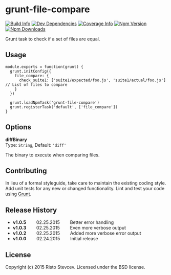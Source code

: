 # grunt-file-compare

[![Build Info][wercker-image]][wercker-url]
[![Dev Dependencies][devDependency-image]][devDependency-url]
[![Coverage Info][coverage-image]][coverage-url]
[![Npm Version][npm-image]][npm-url]
[![Npm Downloads][downloads-image]][npm-url]

Grunt task to check if a set of files are equal.


## Usage

    module.exports = function(grunt) {
      grunt.initConfig({
        file_compare: {
          check_suite1: ['suite1/expected/foo.js', 'suite1/actual/foo.js']  // List of files to compare
        }
      })
    
      grunt.loadNpmTask('grunt-file-compare')
      grunt.registerTask('default', ['file_compare'])
    }
    
    
## Options

**diffBinary**  
Type: `String`, Default: `'diff'`

The binary to execute when comparing files.


## Contributing

In lieu of a formal styleguide, take care to maintain the existing coding style. Add unit tests for any new or changed functionality. Lint and test your code using [Grunt](http://gruntjs.com/).


## Release History

* **v1.0.5**   02.25.2015   Better error handling
* **v1.0.3**   02.25.2015   Even more verbose output
* **v1.0.2**   02.25.2015   Added more verbose error output
* **v1.0.0**   02.24.2015   Initial release


## License

Copyright (c) 2015 Risto Stevcev. Licensed under the BSD license.



[wercker-image]: https://img.shields.io/wercker/ci/54ec48a1b05d633123003c67.svg?style=flat
[wercker-url]: https://app.wercker.com/#applications/54ec48a1b05d633123003c67

[coverage-image]: https://img.shields.io/codeclimate/github/Risto-Stevcev/grunt-file-compare.svg?style=flat
[coverage-url]: https://codeclimate.com/github/Risto-Stevcev/grunt-file-compare

[devDependency-image]: https://david-dm.org/Risto-Stevcev/grunt-file-compare/dev-status.svg
[devDependency-url]: https://david-dm.org/Risto-Stevcev/grunt-file-compare#info=devDependencies

[npm-image]: https://img.shields.io/npm/v/grunt-file-compare.svg?style=flat
[downloads-image]: https://img.shields.io/npm/dm/grunt-file-compare.svg?style=flat
[npm-url]: https://npmjs.org/package/grunt-file-compare
